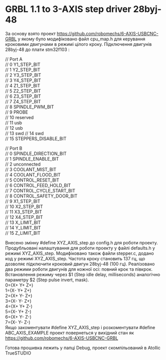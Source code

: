 # GRBL 1.1 to 3-AXIS step driver 28byj-48
За основу взято проект https://github.com/robomechs/6-AXIS-USBCNC-GRBL у якому було модифіковано файл cpu_map.h для керування кроковими двигунами в режимі цілого кроку.
Підключення двигунів 28byj-48 до плати stm32f103 :

  //	Port A  
  //	0  Y1_STEP_BIT  
  //	1  Y2_STEP_BIT  
  //	2  Y3_STEP_BIT  
  //	3  Y4_STEP_BIT  
  //	4  Z1_STEP_BIT  
  //	5  Z2_STEP_BIT  
  //	6  Z3_STEP_BIT  
  //	7  Z4_STEP_BIT  
  //	8  SPINDLE_PWM_BIT  
  //	9  PROBE  
  //	10 reserved  
  //	11 usb  
  //	12 usb  
  //	13 swd 
  //	14 swd  
  //	15 STEPPERS_DISABLE_BIT  
  
  //	Port B  
  //	0  SPINDLE_DIRECTION_BIT  
  //	1  SPINDLE_ENABLE_BIT  
  //	2  unconnected  
  //	3  COOLANT_MIST_BIT  
  //	4  COOLANT_FLOOD_BIT  
  //	5  CONTROL_RESET_BIT  
  //	6  CONTROL_FEED_HOLD_BIT  
  //	7  CONTROL_CYCLE_START_BIT  
  //	8  CONTROL_SAFETY_DOOR_BIT  
  //	9  X1_STEP_BIT  
  //	10 X2_STEP_BIT  
  //	11 X3_STEP_BIT  
  //	12 X4_STEP_BIT  
  //	13 X_LIMIT_BIT  
  //	14 Y_LIMIT_BIT  
  //	15 Z_LIMIT_BIT  
  

  Внесено змінну #define XYZ_AXIS_step до config.h для роботи проекту.
   Продубльовані налаштування для роботи проекту у файлі defaults.h у режимі XYZ_AXIS_step.
   Модифіковано також файли stepper.c, додано код у режимі XYZ_AXIS_step.
   Частота кроку становить 137 гц, що дозволяє підключити кроковий двигун 28byj-48 (100 гц).
   Реалізовано два режими роботи двигунів для кожної осі: повний крок та півкрок.
   Встановлення режиму через $1 (Step idle delay, milliseconds) аналогічно параметру $2 (Step pulse invert, mask).  
0=(X+ Y+ Z+)    
1=(X- Y+ Z+)    
2=(X+ Y- Z+)    
3=(X- Y- Z+)    
4=(X+ Y+ Z-)    
5=(X- Y+ Z-)    
6=(X+ Y- Z-)    
7=(X- Y- Z-)    
  Якщо закоментувати #define XYZ_AXIS_step і розкоментувати #define ABC_AXIS_EXAMPLE проект повернеться 
   у вихідний стан як https://github.com/robomechs/6-AXIS-USBCNC-GRBL
   
   Готова прошивка лежить у папці Debug, проект скомпільований в Atollic TrueSTUDIO 
